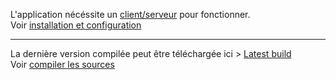 L'application nécéssite un [client/serveur](https://github.com/tofferPika/SOS21ClientServer) pour fonctionner.  
Voir [installation et configuration](https://github.com/tofferPika/SOS21Client/wiki/Installation-et-configuration)  
***
La dernière version compilée peut être téléchargée ici > [Latest build](http://lejeu.sos-21.com/_lastestbuilds/core.swf)  
Voir [compiler les sources](https://github.com/tofferPika/SOS21Client/wiki/Compiler-les-sources)
